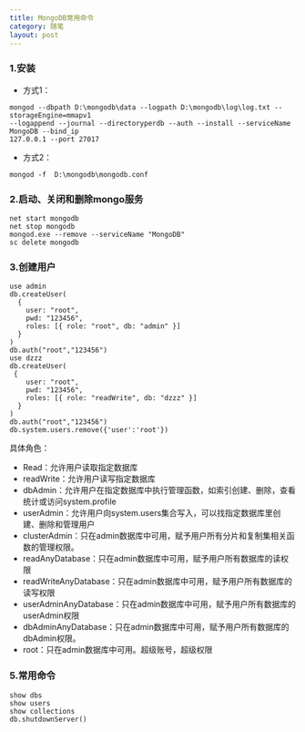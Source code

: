 ```yaml
---
title: MongoDB常用命令
category: 随笔
layout: post
---
```


###    1.安装
*   方式1：
```
mongod --dbpath D:\mongodb\data --logpath D:\mongodb\log\log.txt --storageEngine=mmapv1
--logappend --journal --directoryperdb --auth --install --serviceName MongoDB --bind_ip
127.0.0.1 --port 27017
```

*   方式2：
```
mongod -f  D:\mongodb\mongodb.conf
```

###    2.启动、关闭和删除mongo服务
```
net start mongodb
net stop mongodb
mongod.exe --remove --serviceName "MongoDB"
sc delete mongodb
```

###    3.创建用户

```
use admin
db.createUser(
  {
    user: "root",
    pwd: "123456",
    roles: [{ role: "root", db: "admin" }]
  }
)
db.auth("root","123456")
use dzzz
db.createUser(
 {
    user: "root",
    pwd: "123456",
    roles: [{ role: "readWrite", db: "dzzz" }]
  }
)
db.auth("root","123456")
db.system.users.remove({'user':'root'})
```

具体角色：
*   Read：允许用户读取指定数据库
*   readWrite：允许用户读写指定数据库
*   dbAdmin：允许用户在指定数据库中执行管理函数，如索引创建、删除，查看统计或访问system.profile
*   userAdmin：允许用户向system.users集合写入，可以找指定数据库里创建、删除和管理用户
*   clusterAdmin：只在admin数据库中可用，赋予用户所有分片和复制集相关函数的管理权限。
*   readAnyDatabase：只在admin数据库中可用，赋予用户所有数据库的读权限
*   readWriteAnyDatabase：只在admin数据库中可用，赋予用户所有数据库的读写权限
*   userAdminAnyDatabase：只在admin数据库中可用，赋予用户所有数据库的userAdmin权限
*   dbAdminAnyDatabase：只在admin数据库中可用，赋予用户所有数据库的dbAdmin权限。
*   root：只在admin数据库中可用。超级账号，超级权限

###    5.常用命令
```
show dbs
show users
show collections
db.shutdownServer()
```
